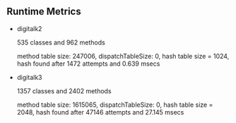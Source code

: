 ## Runtime Metrics

* digitalk2

    535 classes and 962 methods

    method table size: 247006, dispatchTableSize: 0, hash table size = 1024, hash found after 1472 attempts and 0.639 msecs

* digitalk3

    1357 classes and 2402 methods

    method table size: 1615065, dispatchTableSize: 0, hash table size = 2048, hash found after 47146 attempts and 27.145 msecs
